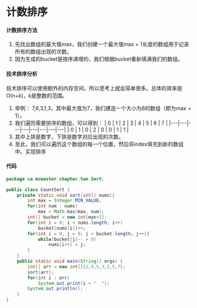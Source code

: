 # 计数排序
#### 计数排序方法
1. 先找出数组的最大值max，我们创建一个最大值max + 1长度的数组用于记录所有的数组出现的次数。
2. 因为生成的bucket是按序递增的，我们根据bucket重新填满我们的数组。

#### 技术排序分析
技术排序可以使用额外的内存空间，所以思考上就会简单很多。总体的效率是Ο(n+k)，k是整数的范围。
1. 举例： 7,6,3,1,3，其中最大值为7，我们建造一个大小为8的数组（即为max + 1）。
2. 我们遍历需要排序的数组，可以得到：
    | 0 | 1 |  2 | 3 | 4 | 5 | 6 | 7 |
    |---|---|---|---|---|---|---|---|
    | 0 | 1 | 0 | 2 | 0 | 0 | 1 | 1 |
3. 其中上排是数字，下排是数字对应出现的次数。
4. 至此，我们可以遍历这个数组的每一个位置，然后将index填充到新的数组中。实现排序

#### 代码
```Java
package ca.mcmaster.chapter.two.Sort;

public class CountSort {
	private static void sort(int[] nums){
		int max = Integer.MIN_VALUE;
		for(int num : nums)
			max = Math.max(max, num);
		int[] bucket = new int[max+1];
		for(int i = 0; i < nums.length; i++)
			bucket[nums[i]]++;
		for(int i = 0, j = 0; j < bucket.length; j++){
			while(bucket[j]-- > 0)
				nums[i++] = j;
		}
	}
	public static void main(String[] args) {
		int[] arr = new int[]{1,4,5,3,2,5,7};
		sort(arr);
		for(int i : arr)
			System.out.print(i + "  ");
		System.out.println();
	}
}
```